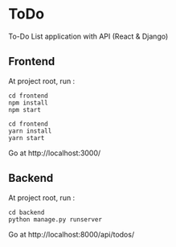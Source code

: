 # ToDo
To-Do List application with API (React & Django)

## Frontend
At project root, run :

```cpp=
cd frontend
npm install
npm start
```
```cpp=
cd frontend
yarn install
yarn start
```

Go at http://localhost:3000/

## Backend
At project root, run :

```cpp=
cd backend
python manage.py runserver
```

Go at http://localhost:8000/api/todos/
